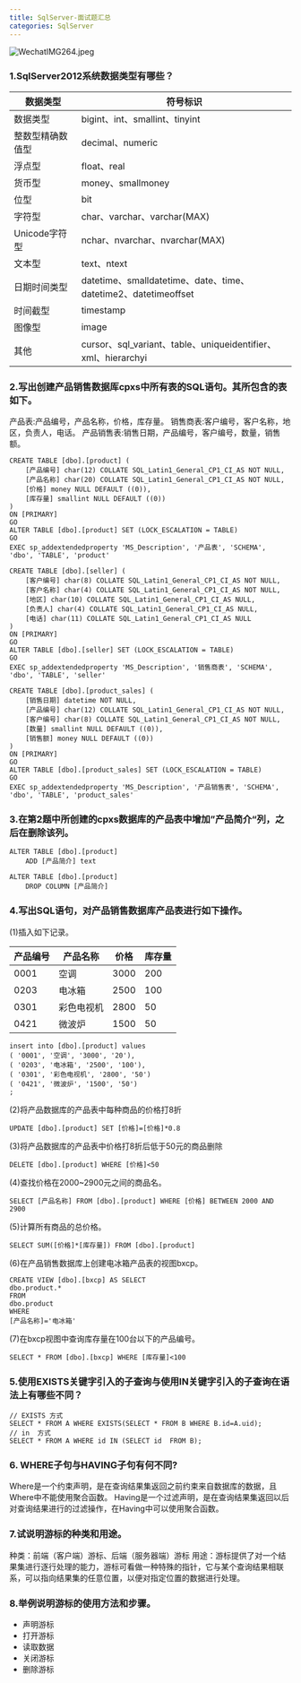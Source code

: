 ```yaml
---
title: SqlServer-面试题汇总
categories: SqlServer
---
```

![WechatIMG264.jpeg](https://upload-images.jianshu.io/upload_images/15325592-a23ffc41803a7547.jpeg?imageMogr2/auto-orient/strip%7CimageView2/2/w/1240)
<!-- more -->


### 1.SqlServer2012系统数据类型有哪些？

| 数据类型 | 符号标识  |
| ------------ | ------------ |
| 数据类型 | bigint、int、smallint、tinyint |
| 整数型精确数值型 | decimal、numeric |
| 浮点型 | float、real |
| 货币型 | money、smallmoney |
| 位型 | bit |
| 字符型 | char、varchar、varchar(MAX) |
| Unicode字符型 | nchar、nvarchar、nvarchar(MAX) |
| 文本型 | text、ntext |
| 日期时间类型 | datetime、smalldatetime、date、time、datetime2、datetimeoffset |
| 时间截型 | timestamp |
| 图像型 | image |
| 其他 | cursor、sql_variant、table、uniqueidentifier、xml、hierarchyi |

### 2.写出创建产品销售数据厍cpxs中所有表的SQL语句。其所包含的表如下。

产品表:产品编号，产品名称，价格，库存量。
销售商表:客户编号，客户名称，地区，负责人，电话。
产品销售表:销售日期，产品编号，客户编号，数量，销售额。

```
CREATE TABLE [dbo].[product] (
	[产品编号] char(12) COLLATE SQL_Latin1_General_CP1_CI_AS NOT NULL,
	[产品名称] char(20) COLLATE SQL_Latin1_General_CP1_CI_AS NOT NULL,
	[价格] money NULL DEFAULT ((0)),
	[库存量] smallint NULL DEFAULT ((0))
)
ON [PRIMARY]
GO
ALTER TABLE [dbo].[product] SET (LOCK_ESCALATION = TABLE)
GO
EXEC sp_addextendedproperty 'MS_Description', '产品表', 'SCHEMA', 'dbo', 'TABLE', 'product'

CREATE TABLE [dbo].[seller] (
	[客户编号] char(8) COLLATE SQL_Latin1_General_CP1_CI_AS NOT NULL,
	[客户名称] char(4) COLLATE SQL_Latin1_General_CP1_CI_AS NOT NULL,
	[地区] char(10) COLLATE SQL_Latin1_General_CP1_CI_AS NULL,
	[负责人] char(4) COLLATE SQL_Latin1_General_CP1_CI_AS NULL,
	[电话] char(11) COLLATE SQL_Latin1_General_CP1_CI_AS NULL
)
ON [PRIMARY]
GO
ALTER TABLE [dbo].[seller] SET (LOCK_ESCALATION = TABLE)
GO
EXEC sp_addextendedproperty 'MS_Description', '销售商表', 'SCHEMA', 'dbo', 'TABLE', 'seller'

CREATE TABLE [dbo].[product_sales] (
	[销售日期] datetime NOT NULL,
	[产品编号] char(12) COLLATE SQL_Latin1_General_CP1_CI_AS NOT NULL,
	[客户编号] char(8) COLLATE SQL_Latin1_General_CP1_CI_AS NOT NULL,
	[数量] smallint NULL DEFAULT ((0)),
	[销售额] money NULL DEFAULT ((0))
)
ON [PRIMARY]
GO
ALTER TABLE [dbo].[product_sales] SET (LOCK_ESCALATION = TABLE)
GO
EXEC sp_addextendedproperty 'MS_Description', '产品销售表', 'SCHEMA', 'dbo', 'TABLE', 'product_sales'
```

### 3.在第2题中所创建的cpxs数据库的产品表中增加”产品简介“列，之后在删除该列。

```
ALTER TABLE [dbo].[product]
	ADD [产品简介] text

ALTER TABLE [dbo].[product]
    DROP COLUMN [产品简介]
```

### 4.写出SQL语句，对产品销售数据库产品表进行如下操作。

(1)插入如下记录。

| 产品编号 | 产品名称 | 价格 | 库存量 |
| ------------ | ------------ | ------------ | ------------ |
| 0001 | 空调 | 3000 | 200 |
| 0203 | 电冰箱 | 2500 | 100 |
| 0301 | 彩色电视机 | 2800 | 50 |
| 0421 | 微波炉 | 1500 | 50 |

```
insert into [dbo].[product] values 
( '0001', '空调', '3000', '20'),
( '0203', '电冰箱', '2500', '100'),
( '0301', '彩色电视机', '2800', '50')
( '0421', '微波炉', '1500', '50')
;
```

(2)将产品数据库的产品表中每种商品的价格打8折

```
UPDATE [dbo].[product] SET [价格]=[价格]*0.8
```

(3)将产品数据库的产品表中价格打8折后低于50元的商品删除

```
DELETE [dbo].[product] WHERE [价格]<50
```

(4)查找价格在2000~2900元之间的商品名。

```
SELECT [产品名称] FROM [dbo].[product] WHERE [价格] BETWEEN 2000 AND 2900
```

(5)计算所有商品的总价格。

```
SELECT SUM([价格]*[库存量]) FROM [dbo].[product] 
```

(6)在产品销售数据库上创建电冰箱产品表的视图bxcp。

```
CREATE VIEW [dbo].[bxcp] AS SELECT
dbo.product.*
FROM
dbo.product
WHERE
[产品名称]='电冰箱'
```

(7)在bxcp视图中查询库存量在100台以下的产品编号。

```
SELECT * FROM [dbo].[bxcp] WHERE [库存量]<100
```

### 5.使用EXISTS关键字引入的子查询与使用IN关键字引入的子查询在语法上有哪些不同？

```
// EXISTS 方式
SELECT * FROM A WHERE EXISTS(SELECT * FROM B WHERE B.id=A.uid); 
// in  方式
SELECT * FROM A WHERE id IN (SELECT id  FROM B);
``` 

### 6. WHERE子句与HAVING子句有何不同?

Where是一个约束声明，是在查询结果集返回之前约束来自数据库的数据，且Where中不能使用聚合函数。
Having是一个过滤声明，是在查询结果集返回以后对查询结果进行的过滤操作，在Having中可以使用聚合函数。

### 7.试说明游标的种类和用途。

种类：前端（客户端）游标、后端（服务器端）游标
用途：游标提供了对一个结果集进行逐行处理的能力，游标可看做一种特殊的指针，它与某个查询结果相联系，可以指向结果集的任意位置，以便对指定位置的数据进行处理。

### 8.举例说明游标的使用方法和步骤。

- 声明游标
- 打开游标
- 读取数据
- 关闭游标
- 删除游标

